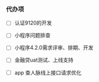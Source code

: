 ### 代办项

- [ ] 认证9120的开发
- [ ] 小程序问题排查
- [ ] 小程序4.2.0需求评审、排期、开发
- [ ] 金融贷uat测试、上线支持
- [ ] app 查人脉线上接口请求优化

